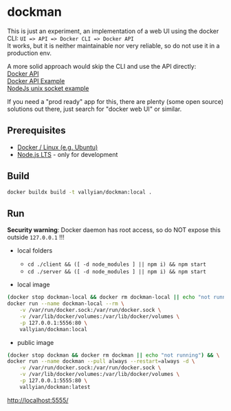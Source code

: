 # dockman

This is just an experiment, an implementation of a web UI using the docker CLI: `UI => API => Docker CLI => Docker API`  
It works, but it is neither maintainable nor very reliable, so do not use it in a production env.  

A more solid approach would skip the CLI and use the API directly:  
[Docker API](https://docs.docker.com/engine/api/v1.41/)  
[Docker API Example](https://docs.docker.com/engine/api/sdk/examples/)  
[NodeJs unix socket example](https://stackoverflow.com/questions/41177350/node-js-send-get-request-via-unix-socket)  

If you need a "prod ready" app for this, there are plenty (some open source) solutions out there, just search for "docker web UI" or similar.

## Prerequisites

* [Docker / Linux (e.g. Ubuntu)](https://docs.docker.com/engine/install/ubuntu/)
* [Node.js LTS](https://nodejs.org/en/) - only for development

## Build

```sh
docker buildx build -t vallyian/dockman:local .
```

## Run

**Security warning**: Docker daemon has root access, so do NOT expose this outside `127.0.0.1` !!!

* local folders
  * `cd ./client && ([ -d node_modules ] || npm i) && npm start`
  * `cd ./server && ([ -d node_modules ] || npm i) && npm start`

* local image

```sh
(docker stop dockman-local && docker rm dockman-local || echo "not running") && \
docker run --name dockman-local --rm \
    -v /var/run/docker.sock:/var/run/docker.sock \
    -v /var/lib/docker/volumes:/var/lib/docker/volumes \
    -p 127.0.0.1:5556:80 \
    vallyian/dockman:local
```

* public image

```sh
(docker stop dockman && docker rm dockman || echo "not running") && \
docker run --name dockman --pull always --restart=always -d \
    -v /var/run/docker.sock:/var/run/docker.sock \
    -v /var/lib/docker/volumes:/var/lib/docker/volumes \
    -p 127.0.0.1:5555:80 \
    vallyian/dockman:latest
```

[http://localhost:5555/](http://localhost:5555/)
